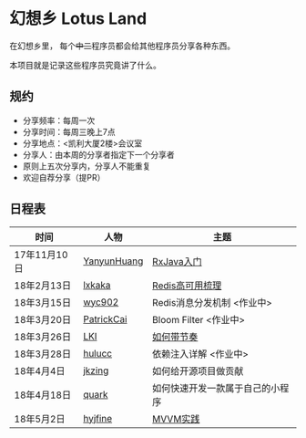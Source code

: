 # 幻想乡 Lotus Land

在幻想乡里，
每个~~中二~~程序员都会给其他程序员分享各种东西。

本项目就是记录这些程序员究竟讲了什么。


## 规约

* 分享频率：每周一次
* 分享时间：每周三晚上7点
* 分享地点：<凯利大厦2楼>会议室
* 分享人：由本周的分享者指定下一个分享者
* 原则上五次分享内，分享人不能重复
* 欢迎自荐分享（提PR）


## 日程表

 时间 | 人物 | 主题
--- | --- | ---
17年11月10日 | [YanyunHuang][YanyunHuang] | [RxJava入门][rxjava]
18年2月13日 | [lxkaka][lxkaka] | [Redis高可用梳理][redis]
18年3月15日 | [wyc902][wyc902] | Redis消息分发机制 <作业中>
18年3月20日 | [PatrickCai][patrickcai] | Bloom Filter <作业中>
18年3月26日 | [LKI][LKI] | [如何带节奏][influence]
18年3月28日 | [hulucc][hulucc] | 依赖注入详解 <作业中>
18年4月4日 | [jkzing][jkzing] | 如何给开源项目做贡献
18年4月18日 | [quark][quark] | 如何快速开发一款属于自己的小程序
18年5月2日 | [hyjfine][hyjfine] | [MVVM实践][mvvm]

[YanyunHuang]: https://github.com/YanyunHuang
[rxjava]: https://zhuanlan.zhihu.com/p/31413825
[lxkaka]: https://github.com/lxkaka
[redis]: https://zhuanlan.zhihu.com/p/34592063
[wyc902]: https://github.com/wyc902
[patrickcai]: https://github.com/patrickcai
[LKI]: https://github.com/LKI
[influence]: http://www.liriansu.com/slides/influence
[hulucc]: https://github.com/hulucc
[jkzing]: https://github.com/jkzing
[quark]: https://github.com/huangzilong
[hyjfine]: https://github.com/hyjfine
[mvvm]: https://github.com/hyjfine/swiftCalculator
